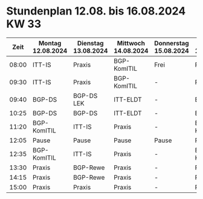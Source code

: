 # Stundenplan 12.08. bis 16.08.2024 KW 33

| Zeit | Montag 12.08.2024 | Dienstag 13.08.2024 | Mittwoch 14.08.2024 | Donnerstag 15.08.2024 | Freitag 16.08.2024 |
| --- | --- | --- | --- | --- | --- |
| 08:00 | ITT-IS | Praxis | BGP-KomITIL | Frei | Praxis |
| 09:30 | ITT-IS | Praxis | BGP-KomITIL | -| Praxis |
| 09:40 | BGP-DS | BGP-DS LEK | ITT-ELDT | - | BGP-Rewe |
| 10:25 | BGP-DS | BGP-DS | ITT-ELDT | - | BGP-Rewe |
| 11:20 | BGP-KomITIL | ITT-IS | Praxis | - | BGP-KomITIL |
| 12:05 | Pause | Pause | Pause | Pause | Pause |
| 12:35 | BGP-KomITIL | ITT-IS | Praxis | - | BGP-KomITIL |
| 13:30 | Praxis | BGP-Rewe | Praxis | - | Praxis |
| 14:15 | Praxis | BGP-Rewe | Praxis | - | Praxis |
| 15:00 | Praxis | Praxis | Praxis | - | Praxis |
